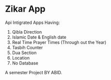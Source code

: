 # Zikar App

Api Intigrated Apps Having:

1. Qibla Direction
2. Islamic Date & English date
3. Real Time Prayer Times (Through out the Year)
4. Tasbih Counter
5. Dua Section
6. Location
7. No Database

A semester Project BY ABID.
